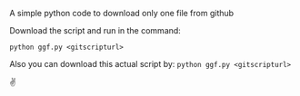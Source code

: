 A simple python code to download only one file from github

Download the script and run in the command: 

`python ggf.py <gitscripturl>`
 
Also you can download this actual script by:
`python ggf.py <gitscripturl>`

✌
